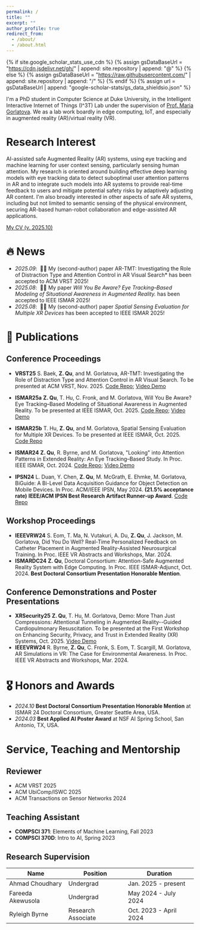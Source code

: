 ```yaml
---
permalink: /
title: ""
excerpt: ""
author_profile: true
redirect_from: 
  - /about/
  - /about.html
---
```


{% if site.google_scholar_stats_use_cdn %}
{% assign gsDataBaseUrl = "https://cdn.jsdelivr.net/gh/" | append: site.repository | append: "@" %}
{% else %}
{% assign gsDataBaseUrl = "https://raw.githubusercontent.com/" | append: site.repository | append: "/" %}
{% endif %}
{% assign url = gsDataBaseUrl | append: "google-scholar-stats/gs_data_shieldsio.json" %}

<span class='anchor' id='about-me'></span>
I'm a PhD student in Computer Science at Duke University, in the Intelligent Interactive Internet of Things (I^3T) Lab under the supervision of [Prof. Maria Gorlatova](https://maria.gorlatova.com/). We as a lab work boardly in edge computing, IoT, and especially in augmented reality (AR)/virtual reality (VR).

# Research Interest
AI-assisted safe Augmented Reality (AR) systems, using eye tracking and machine learning for user context sensing, particularly sensing human attention. My research is oriented around building effective deep learning models with eye tracking data to detect suboptimal user attention patterns in AR and to integrate such models into AR systems to provide real-time feedback to users and mitigate potential safety risks by adaptively adjusting AR content. I'm also broadly interested in other aspects of safe AR systems, including but not limited to semantic sensing of the physical environment, securing AR-based human-robot collaboration and edge-assisted AR applications. 

[My CV (v. 2025.10)](../files/cv.pdf)

<span class='anchor' id='news'></span>

# 🔥 News
- *2025.09*: &nbsp;🎉🎉  My (second-author) paper AR-TMT: Investigating the Role of Distraction Type and Attention Control in AR Visual Search* has been accepted to ACM VRST 2025!
- *2025.08*: &nbsp;🎉🎉  My paper *Will You Be Aware? Eye Tracking–Based Modeling of Situational Awareness in Augmented Reality.* has been accepted to IEEE ISMAR 2025!
- *2025.08*: &nbsp;🎉🎉  My (second-author) paper *Spatial Sensing Evaluation for Multiple XR Devices* has been accepted to IEEE ISMAR 2025!

<span class='anchor' id='publications'></span>

# 📝 Publications 
## Conference Proceedings
- **VRST25** S. Baek, **Z. Qu**, and M. Gorlatova, AR-TMT: Investigating the Role of Distraction Type and Attention Control in AR Visual Search. To be presented at ACM VRST, Nov. 2025. [Code Repo](https://github.com/Duke-I3T-Lab/AR-TMT); [Video Demo](https://www.youtube.com/watch?v=-CHhz_t5S40)

- **ISMAR25a** **Z. Qu**,  T. Hu, C. Fronk, and M. Gorlatova, Will You Be Aware? Eye Tracking–Based Modeling of Situational Awareness in Augmented Reality. To be presented at IEEE ISMAR, Oct. 2025. [Code Repo](https://github.com/Duke-I3T-Lab/AR_CPR_SA); [Video Demo](https://www.youtube.com/watch?v=wGF_hvBP-hg)

- **ISMAR25b** T. Hu, **Z. Qu**, and M. Gorlatova, Spatial Sensing Evaluation for Multiple XR Devices. To be presented at IEEE ISMAR, Oct. 2025. [Code Repo](https://github.com/Duke-I3T-Lab/XR_Tracking_Evaluation)

- **ISMAR24** **Z. Qu**, R. Byrne, and M. Gorlatova, "Looking" into Attention Patterns in Extended Reality: An Eye Tracking–Based Study. In Proc. IEEE ISMAR, Oct. 2024. [Code Repo](https://github.com/Duke-I3T-Lab/XR_Attention_Sudoku); [Video Demo](https://www.youtube.com/watch?v=KJo9mlpy4hQ)

- **IPSN24** L. Duan, Y. Chen, **Z. Qu**, M. McGrath, E. Ehmke, M. Gorlatova, BiGuide: A Bi-Level Data Acquisition Guidance for Object Detection on Mobile Devices. In Proc. ACM/IEEE IPSN, May 2024. **(21.5% acceptance rate)** **IEEE/ACM IPSN Best Research Artifact Runner-up Award**. [Code Repo](https://github.com/BiGuideCollection/BiGuide)

## Workshop Proceedings
- **IEEEVRW24** S. Eom, T. Ma, N. Vutakuri, A. Du, **Z. Qu**, J. Jackson, M. Gorlatova, Did You Do Well? Real-Time Personalized Feedback on Catheter Placement in Augmented Reality-Assisted Neurosurgical Training. In Proc. IEEE VR Abstracts and Workshops, Mar. 2024.
- **ISMARDC24** **Z. Qu**, Doctoral Consortium: Attention-Safe Augmented Reality System with Edge Computing. In Proc. IEEE ISMAR-Adjunct, Oct. 2024. **Best Doctoral Consortium Presentation Honorable Mention**.

## Conference Demonstrations and Poster Presentations
- **XRSecurity25** **Z. Qu**, T. Hu, M. Gorlatova, Demo: More Than Just Compressions: Attentional Tunneling in Augmented Reality--Guided Cardiopulmonary Resuscitation. To be presented at the First Workshop on Enhancing Security, Privacy, and Trust in Extended Reality (XR) Systems, Oct. 2025. [Video Demo](https://www.youtube.com/watch?v=2MfYJF6sW8A)
- **IEEEVRW24** R. Byrne, **Z. Qu**, C. Fronk, S. Eom, T. Scargill, M. Gorlatova, AR Simulations in VR: The Case for Environmental Awareness. In Proc. IEEE VR Abstracts and Workshops, Mar. 2024.

<span class='anchor' id='honors-and-awards'></span>

# 🎖 Honors and Awards
- *2024.10* **Best Doctoral Consortium Presentation Honorable Mention** at ISMAR 24 Doctoral Consortium, Greater Seattle Area, USA. 
- *2024.03* **Best Applied AI Poster Award** at NSF AI Spring School, San Antonio, TX, USA.

<span class='anchor' id='service-teaching-mentorship'></span>

# Service, Teaching and Mentorship
## Reviewer
- ACM VRST 2025
- ACM UbiComp/ISWC 2025
- ACM Transactions on Sensor Networks 2024

## Teaching Assistant
- **COMPSCI 371**: Elements of Machine Learning, Fall 2023
- **COMPSCI 370D**: Intro to AI, Spring 2023

## Research Supervision
<table>
  <thead>
    <tr>
      <th>Name</th>
      <th>Position</th>
      <th>Duration</th>
    </tr>
  </thead>
  <tbody>
    <tr>
      <td>Ahmad Choudhary</td>
      <td>Undergrad</td>
      <td>Jan. 2025 - present</td>
    </tr>
    <tr>
      <td>Fareeda Akewusola</td>
      <td>Undergrad</td>
      <td>May 2024 - July 2024</td>
    </tr>
    <tr>
      <td>Ryleigh Byrne</td>
      <td>Research Associate</td>
      <td>Oct. 2023 - April 2024</td>
    </tr>
  </tbody>
</table>


<!-- # 📖 Educations
- *2022.08 - present*, Ph.D. in Computer Science, Duke University
- *2018.09 - 2022.06*, Bachelor, Computer Science (IEEE Honor Class), Shanghai Jiao Tong University -->

